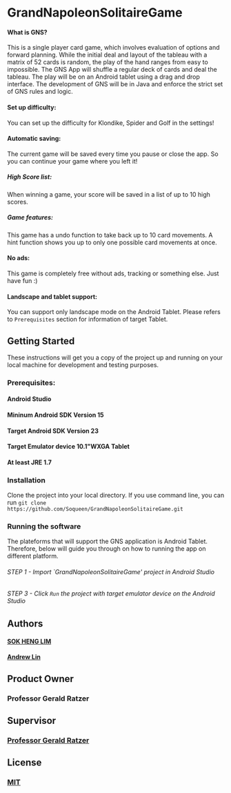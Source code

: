 # GrandNapoleonSolitaireGame

#### What is GNS?
This is a single player card game, which involves evaluation of options and forward planning. While the initial deal and layout of the tableau with a matrix of 52 cards is random, the play of the hand ranges from easy to impossible. The GNS App will shuffle a regular deck of cards and deal the tableau. The play will be on an Android tablet using a drag and drop interface. The development of GNS will be in Java and enforce the strict set of GNS rules and logic.

#### Set up difficulty:
You can set up the difficulty for Klondike, Spider and Golf in the settings!

#### Automatic saving:
The current game will be saved every time you pause or close the app. So you can continue your game where you left it!

##### High Score list:
When winning a game, your score will be saved in a list of up to 10 high scores.

##### Game features:
This game has a undo function to take back up to 10 card movements. A hint function shows you up to only one possible card movements at once.

#### No ads:
This game is completely free without ads, tracking or something else. Just have fun :)

#### Landscape and tablet support: 
You can support only landscape mode on the Android Tablet. Please refers to `Prerequisites` section for information of target Tablet.

## Getting Started
These instructions will get you a copy of the project up and running on your local machine for development and testing purposes. 


### Prerequisites:
#### Android Studio
#### Mininum Android SDK Version 15
#### Target Android SDK Version 23
#### Target Emulator device 10.1"WXGA Tablet
#### At least JRE 1.7 


### Installation 
Clone the project into your local directory. If you use command line, you can run `git clone https://github.com/Soqueen/GrandNapoleonSolitaireGame.git`

### Running the software 
The plateforms that will support the GNS application is Android Tablet. Therefore, below will guide you through on how to running the app on different platform.

###### STEP 1 - Import `GrandNapoleonSolitaireGame' project in Android Studio
###### STEP 3 - Click `Run` the project with target emulator device on the Android Studio

## Authors

#### [SOK HENG LIM](https://github.com/Soqueen)
#### [Andrew Lin](https://github.com/andrewlin94)

## Product Owner
### Professor Gerald Ratzer

## Supervisor
### [Professor Gerald Ratzer](https://github.com/jvybihal)

## License 
### [MIT](https://github.com/Soqueen/GrandNapoleonSolitaireGame/blob/dev/LICENSE)


